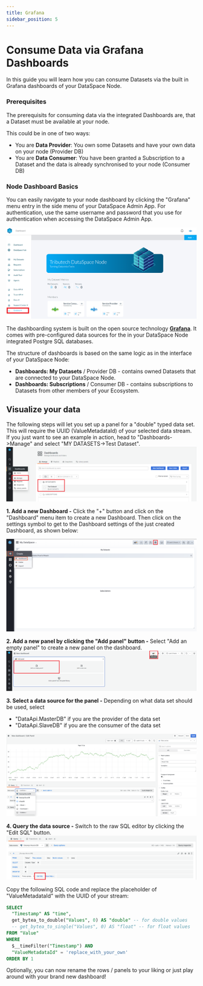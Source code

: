 ```yaml
---
title: Grafana
sidebar_position: 5
---
```


# Consume Data via Grafana Dashboards

In this guide you will learn how you can consume Datasets via the built in Grafana dashboards of your DataSpace Node.

### Prerequisites

The prerequisits for consuming data via the integrated Dashboards are, that a Dataset must be available at your node. <br />

This could be in one of two ways:

- You are **Data Provider**: You own some Datasets and have your own data on your node (Provider DB)
- You are **Data Consumer**: You have been granted a Subscription to a Dataset and the data is already synchronised to your node (Consumer DB)

### Node Dashboard Basics

You can easily navigate to your node dashboard by clicking the "Grafana" menu entry in the side menu of your DataSpace Admin App.
For authentication, use the same username and password that you use for authentication when accessing the DataSpace Admin App.

![Navigate to Grafana](assets/navigate-to-grafana.png)

The dashboarding system is built on the open source technology [**Grafana**](https://grafana.com/). It comes with pre-configured data sources for the in your DataSpace Node integrated Postgre SQL databases.

The structure of dashboards is based on the same logic as in the interface of your DataSpace Node:

- **Dashboards: My Datasets** / Provider DB - contains owned Datasets that are connected to your DataSpace Node.
- **Dashboards: Subscriptions** / Consumer DB - contains subscriptions to Datasets from other members of your Ecosystem.

## Visualize your data

The following steps will let you set up a panel for a "double" typed data set. This will require the UUID (ValueMetadataId) of your selected data stream.  
If you just want to see an example in action, head to "Dashboards->Manage" and select "MY DATASETS->Test Dataset".
![Example Dashboard](assets/grafana_example_dashboard.png)

**1. Add a new Dashboard -** Click the "+" button and click on the "Dashboard" menu item to create a new Dashboard. Then click on the settings symbol to get to the Dashboard settings of the just created Dashboard, as shown below:

![Create Dashboard](assets/dashboards-create-dashboard.png)

**2. Add a new panel by clicking the "Add panel" button -** Select "Add an empty panel" to create a new panel on the dashboard.
![Add Panel](assets/grafana_add_panel.png)

**3. Select a data source for the panel -** Depending on what data set should be used, select

- "DataApi.MasterDB" if you are the provider of the data set
- "DataApi.SlaveDB" if you are the consumer of the data set

![Select Data Source](assets/grafana_data_source_selection.png)

**4. Query the data source -** Switch to the raw SQL editor by clicking the "Edit SQL" button.
![Edit SQL](assets/grafana_edit_sql.png)

Copy the following SQL code and replace the placeholder of "ValueMetadataId" with the UUID of your stream:

```SQL
SELECT
  "Timestamp" AS "time",
  get_bytea_to_double("Values", 0) AS "double" -- for double values
  -- get_bytea_to_single("Values", 0) AS "float" -- for float values
FROM "Value"
WHERE
  $__timeFilter("Timestamp") AND
  "ValueMetadataId" = 'replace_with_your_own'
ORDER BY 1
```

Optionally, you can now rename the rows / panels to your liking or just play around with your brand new dashboard!
